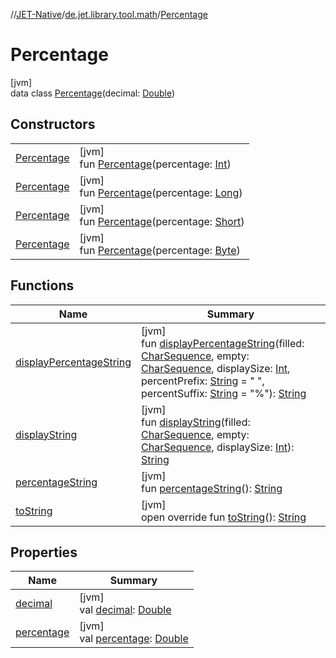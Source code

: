 //[JET-Native](../../../index.md)/[de.jet.library.tool.math](../index.md)/[Percentage](index.md)

# Percentage

[jvm]\
data class [Percentage](index.md)(decimal: [Double](https://kotlinlang.org/api/latest/jvm/stdlib/kotlin/-double/index.html))

## Constructors

| | |
|---|---|
| [Percentage](-percentage.md) | [jvm]<br>fun [Percentage](-percentage.md)(percentage: [Int](https://kotlinlang.org/api/latest/jvm/stdlib/kotlin/-int/index.html)) |
| [Percentage](-percentage.md) | [jvm]<br>fun [Percentage](-percentage.md)(percentage: [Long](https://kotlinlang.org/api/latest/jvm/stdlib/kotlin/-long/index.html)) |
| [Percentage](-percentage.md) | [jvm]<br>fun [Percentage](-percentage.md)(percentage: [Short](https://kotlinlang.org/api/latest/jvm/stdlib/kotlin/-short/index.html)) |
| [Percentage](-percentage.md) | [jvm]<br>fun [Percentage](-percentage.md)(percentage: [Byte](https://kotlinlang.org/api/latest/jvm/stdlib/kotlin/-byte/index.html)) |

## Functions

| Name | Summary |
|---|---|
| [displayPercentageString](display-percentage-string.md) | [jvm]<br>fun [displayPercentageString](display-percentage-string.md)(filled: [CharSequence](https://kotlinlang.org/api/latest/jvm/stdlib/kotlin/-char-sequence/index.html), empty: [CharSequence](https://kotlinlang.org/api/latest/jvm/stdlib/kotlin/-char-sequence/index.html), displaySize: [Int](https://kotlinlang.org/api/latest/jvm/stdlib/kotlin/-int/index.html), percentPrefix: [String](https://kotlinlang.org/api/latest/jvm/stdlib/kotlin/-string/index.html) = " ", percentSuffix: [String](https://kotlinlang.org/api/latest/jvm/stdlib/kotlin/-string/index.html) = "%"): [String](https://kotlinlang.org/api/latest/jvm/stdlib/kotlin/-string/index.html) |
| [displayString](display-string.md) | [jvm]<br>fun [displayString](display-string.md)(filled: [CharSequence](https://kotlinlang.org/api/latest/jvm/stdlib/kotlin/-char-sequence/index.html), empty: [CharSequence](https://kotlinlang.org/api/latest/jvm/stdlib/kotlin/-char-sequence/index.html), displaySize: [Int](https://kotlinlang.org/api/latest/jvm/stdlib/kotlin/-int/index.html)): [String](https://kotlinlang.org/api/latest/jvm/stdlib/kotlin/-string/index.html) |
| [percentageString](percentage-string.md) | [jvm]<br>fun [percentageString](percentage-string.md)(): [String](https://kotlinlang.org/api/latest/jvm/stdlib/kotlin/-string/index.html) |
| [toString](to-string.md) | [jvm]<br>open override fun [toString](to-string.md)(): [String](https://kotlinlang.org/api/latest/jvm/stdlib/kotlin/-string/index.html) |

## Properties

| Name | Summary |
|---|---|
| [decimal](decimal.md) | [jvm]<br>val [decimal](decimal.md): [Double](https://kotlinlang.org/api/latest/jvm/stdlib/kotlin/-double/index.html) |
| [percentage](percentage.md) | [jvm]<br>val [percentage](percentage.md): [Double](https://kotlinlang.org/api/latest/jvm/stdlib/kotlin/-double/index.html) |

